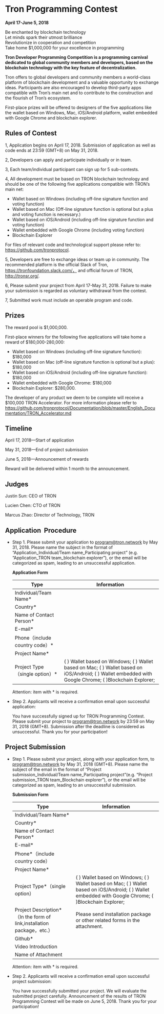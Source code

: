 # Tron Programming Contest

**April 17-June 5, 2018**

Be enchanted by blockchain technology  
Let minds spark their utmost brilliance  
Revolutionize in cooperation and competition  
Take home $1,000,000 for your excellence in programming

**Tron Developer Programming Competition is a programming carnival dedicated to global community members and developers, based on the blockchain technology with the key feature of decentralization.**  

Tron offers to global developers and community members a world-class platform of blockchain development and a valuable opportunity to exchange ideas. Participants are also encouraged to develop third-party apps compatible with Tron’s main net and to contribute to the construction and the flourish of Tron’s ecosystem.  

First-place prizes will be offered to designers of the five applications like the wallet based on Windows, Mac, iOS/Android platform, wallet embedded with Google Chrome and blockchain explorer.

## Rules of Contest

1, Application begins on April 17, 2018. Submission of application as well as code ends at 23:59 (GMT+8) on May 31, 2018.

2, Developers can apply and participate individually or in team.

3, Each team/individual participant can sign up for 5 sub-contests.

4, All development must be based on TRON blockchain technology and should be one of the following five applications compatible with TRON’s main net:  
    
+ Wallet based on Windows (including off-line signature function and voting function)
+ Wallet based on Mac (Off-line signature function is optional but a plus and voting function is necessary.)
+ Wallet based on iOS/Android (including off-line signature function and voting function)
+ Wallet embedded with Google Chrome (including voting function)
+ Blockchain Explorer


For files of relevant code and technological support please refer to: https://github.com/tronprotocol.

5, Developers are free to exchange ideas or team up in community. The recommended platform is the official Slack of Tron, https://tronfoundation.slack.com/， and official forum of TRON, http://tronsr.org/.

6, Please submit your project from April 17-May 31, 2018. Failure to make your submission is regarded as voluntary withdrawal from the contest.

7, Submitted work must include an operable program and code.

## Prizes

The reward pool is $1,000,000.  

First-place winners for the following five applications will take home a reward of $180,000-280,000:

+ Wallet based on Windows (including off-line signature function): $180,000  
+ Wallet based on Mac (off-line signature function is optional but a plus): $180,000 
+ Wallet based on iOS/Android (including off-line signature function): $180,000 
+ Wallet embedded with Google Chrome: $180,000
+ Blockchain Explorer: $280,000.


The developer of any product we deem to be complete will receive a $100,000 TRON Accelerator. For more information please refer to  
https://github.com/tronprotocol/Documentation/blob/master/English_Documentation/TRON_Accelerator.md

## Timeline

April 17, 2018—Start of application  

May 31, 2018—End of project submission  

June 5, 2018—Announcement of rewards  

Reward will be delivered within 1 month to the announcement.

## Judges

Justin Sun: CEO of TRON  

Lucien Chen: CTO of TRON  

Marcus Zhao: Director of Technology, TRON

## Application  Procedure

+ Step 1. Please submit your application to program@tron.network by May 31, 2018. Please name the subject in the format of “Application_Individual/Team name_Participating project” (e.g. “Application_TRON team_blockchain explorer”), or the email will be categorized as spam, leading to an unsuccessful application.

    **Application Form**
        
    |Type|Information|  
    |---|---| 
    |Individual/Team Name*|    
    |Country*|
    |Name of Contact Person*|
    |E-mail*|
    |Phone（include country code）*|
    |Project Name*|
    |Project Type（single option）*|(  ) Wallet based on Windows; (  ) Wallet based on Mac; (  ) Wallet based on iOS/Android; (  ) Wallet embedded with Google Chrome; (  )Blockchain Explorer;|
   
    Attention: item with * is required.
 
+ Step 2. Applicants will receive a confirmation email upon successful application:

    You have successfully signed up for TRON Programming Contest. Please submit your project to program@tron.network by 23:59 on May 31, 2018 (GMT+8). Submission after the deadline is considered as unsuccessful. Thank you for your participation!
     
## Project Submission
 
+ Step 1. Please submit your project, along with your application form, to program@tron.network by May 31, 2018 (GMT+8). Please name the subject of the email in the format of “Project submission_Individual/Team name_Participating project”(e.g. “Project submission_TRON team_Blockchain explorer”), or the email will be categorized as spam, leading to an unsuccessful submission.

    **Submission Form**

    |Type|Information|
    |---|---|
    |Individual/Team Name*|
    |Country*|
    |Name of Contact Person*|
    |E-mail*|
    |Phone*（include country code）|
    |Project Name*|
    |Project Type*（single option）|(  ) Wallet based on Windows; (  ) Wallet based on Mac; (  ) Wallet based on iOS/Android; (  ) Wallet embedded with Google Chrome; (  )Blockchain Explorer;|
    |Project Description*（In the form of link,installation package，etc.）|Please send installation package or other related forms in the attachment. |
    |Github*|
    |Video Introduction|
    |Name of Attachment|
    
    Attention: item with * is required.
 
+ Step 2. Applicants will receive a confirmation email upon successful project submission:

    You have successfully submitted your project. We will evaluate the submitted project carefully. Announcement of the results of TRON Programming Contest will be made on June 5, 2018. Thank you for your participation!
